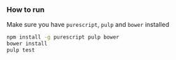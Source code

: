 ### How to run
Make sure you have `purescript`, `pulp` and `bower` installed
```bash
npm install -g purescript pulp bower
bower install
pulp test
```
